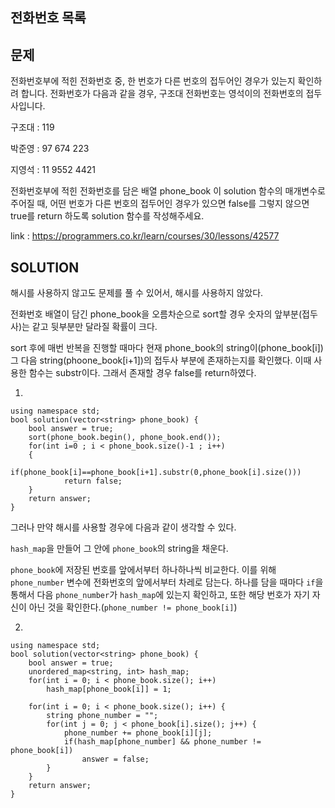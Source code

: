 전화번호 목록
-------------
문제
----
전화번호부에 적힌 전화번호 중, 한 번호가 다른 번호의 접두어인 경우가 있는지 확인하려 합니다. 
전화번호가 다음과 같을 경우, 구조대 전화번호는 영석이의 전화번호의 접두사입니다.

구조대 : 119

박준영 : 97 674 223

지영석 : 11 9552 4421

전화번호부에 적힌 전화번호를 담은 배열 phone_book 이 solution 함수의 매개변수로 주어질 때, 어떤 번호가 다른 번호의 접두어인 경우가 있으면 false를 그렇지 않으면 true를 return 하도록 solution 함수를 작성해주세요.


link : <https://programmers.co.kr/learn/courses/30/lessons/42577>

SOLUTION
---------
해시를 사용하지 않고도 문제를 풀 수 있어서, 해시를 사용하지 않았다.

전화번호 배열이 담긴 phone_book을 오름차순으로 sort할 경우 숫자의 앞부분(접두사)는 같고 뒷부분만 달라질 확률이 크다.

sort 후에 매번 반복을 진행할 때마다 현재 phone_book의 string이(phone_book[i]) 그 다음 string(phoone_book[i+1])의 접두사 부분에 존재하는지를 확인했다. 이때 사용한 함수는 substr이다.
그래서 존재할 경우 false를 return하였다.

01.
```{.cpp}
using namespace std;
bool solution(vector<string> phone_book) {
    bool answer = true;
    sort(phone_book.begin(), phone_book.end());
    for(int i=0 ; i < phone_book.size()-1 ; i++)
    {
        if(phone_book[i]==phone_book[i+1].substr(0,phone_book[i].size()))
            return false;
    }
    return answer;
}
```

그러나 만약 해시를 사용할 경우에 다음과 같이 생각할 수 있다.

`hash_map`을 만들어 그 안에 `phone_book`의 string을 채운다.

`phone_book`에 저장된 번호를 앞에서부터 하나하나씩 비교한다. 이를 위해 `phone_number` 변수에 전화번호의 앞에서부터 차레로 담는다. 
하나를 담을 때마다 `if`을 통해서 다음 `phone_number`가 `hash_map`에 있는지 확인하고, 또한 해당 번호가 자기 자신이 아닌 것을 확인한다.(`phone_number != phone_book[i]`)

02.
```{.cpp}
using namespace std;
bool solution(vector<string> phone_book) {
    bool answer = true;
    unordered_map<string, int> hash_map;
    for(int i = 0; i < phone_book.size(); i++)
        hash_map[phone_book[i]] = 1;

    for(int i = 0; i < phone_book.size(); i++) {
        string phone_number = "";
        for(int j = 0; j < phone_book[i].size(); j++) {
            phone_number += phone_book[i][j];
            if(hash_map[phone_number] && phone_number != phone_book[i])
                answer = false;
        }
    }
    return answer;
}
```


